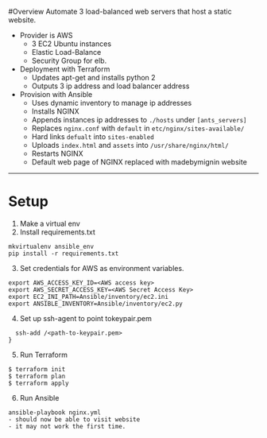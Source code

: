 #Overview 
Automate 3 load-balanced web servers that host a static website.

* Provider is AWS
  * 3 EC2 Ubuntu instances
  * Elastic Load-Balance
  * Security Group for elb.
* Deployment with Terraform 
  * Updates apt-get and installs python 2
  * Outputs 3 ip address and load balancer address
* Provision with Ansible
  * Uses dynamic inventory to manage ip addresses
  * Installs NGINX 
  * Appends instances ip addresses to `./hosts` under `[ants_servers]`
  * Replaces `nginx.conf` with `default` in `etc/nginx/sites-available/`
  * Hard links `defualt` into `sites-enabled`
  * Uploads `index.html` and `assets` into `/usr/share/nginx/html/`
  * Restarts NGINX
  * Default web page of NGINX replaced with madebymignin website

---
# Setup
1. Make a virtual env
2. Install requirements.txt

```
mkvirtualenv ansible_env
pip install -r requirements.txt

```
3. Set credentials for AWS as environment variables. 
```
export AWS_ACCESS_KEY_ID=<AWS access key>
export AWS_SECRET_ACCESS_KEY=<AWS Secret Access Key>
export EC2_INI_PATH=Ansible/inventory/ec2.ini
export ANSIBLE_INVENTORY=Ansible/inventory/ec2.py
```  
4. Set up ssh-agent to point tokeypair.pem 
```
  ssh-add /<path-to-keypair.pem>
}
```
5. Run Terraform
```
$ terraform init
$ terraform plan
$ terraform apply
```

6. Run Ansible
```
ansible-playbook nginx.yml
- should now be able to visit website 
- it may not work the first time. 

